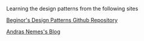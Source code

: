 Learning the design patterns from the following sites

[Beginor's Design Patterns Github Repository](https://github.com/beginor/DesignPatterns)

[Andras Nemes's Blog](https://dotnetcodr.com/2015/09/30/design-patterns-and-practices-in-net-the-strategy-pattern/)